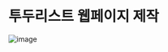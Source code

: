 # 투두리스트 웹페이지 제작

![image](https://github.com/user-attachments/assets/00c8d18e-82e0-4702-b62d-d75e3bf972e1)
